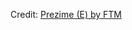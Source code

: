<div class="card">
<div id="observablehq-a5d45f3d"></div>
<p>Credit: <a href="https://observablehq.com/d/00553671b1e208a6">Prezime (E) by FTM</a></p>

<link rel="stylesheet" href="https://cdn.jsdelivr.net/npm/@observablehq/inspector@5/dist/inspector.css">
<script type="module">
import {Runtime, Inspector} from "https://cdn.jsdelivr.net/npm/@observablehq/runtime@5/dist/runtime.js";
import define from "https://api.observablehq.com/d/00553671b1e208a6.js?";
new Runtime().module(define, Inspector.into("#observablehq-a5d45f3d"));
</script>
</div>
